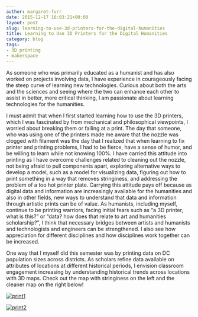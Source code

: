 ```yaml
---
author: margaret-furr
date: 2015-12-17 16:03:21+00:00
layout: post
slug: learning-to-use-3d-printers-for-the-digital-humanities
title: Learning to Use 3D Printers for the Digital Humanities
category: blog
tags:
- 3D printing
- makerspace
---
```


As someone who was primarily educated as a humanist and has also worked on projects involving data, I have experience in courageously facing the steep curve of learning new technologies. Curious about both the arts and the sciences and seeing where the two can enhance each other to assist in better, more critical thinking, I am passionate about learning technologies for the humanities.

I must admit that when I first started learning how to use the 3D printers, which I was fascinated by from mechanical and philosophical viewpoints, I worried about breaking them or failing at a print. The day that someone, who was using one of the printers made me aware that the nozzle was clogged with filament was the day that I realized that when learning to fix printer and printing problems, I had to be fierce, have a sense of humor, and be willing to learn while not knowing 100%. I have carried this attitude into printing as I have overcome challenges related to cleaning out the nozzle, not being afraid to pull components apart, exploring alternative ways to develop a model, such as a model for visualizing data, figuring out how to print something in a way that removes stringiness, and addressing the problem of a too hot printer plate. Carrying this attitude pays off because as digital data and information are increasingly available for the humanities and also in other fields, new ways to understand that data and information through artistic prints can be of value. As humanists, including myself, continue to be printing warriors, facing initial fears such as “a 3D printer, what is this?” or “data? how does that relate to art and humanities scholarship?”, I think that necessary bridges between artists and humanists and technologists and engineers can be strengthened. I also see how appreciation for different disciplines and how disciplines work together can be increased.

One way that I myself did this semester was by printing data on DC population sizes across districts. As scholars refine data available on attributes of locations at different historical periods, I envision classroom engagement increasing by understanding historical trends across locations with 3D maps. Check out the map with stringiness on the left and the cleaner map on the right below!



[![print1](http://static.scholarslab.org/wp-content/uploads/2015/12/print1-300x272.png)](http://static.scholarslab.org/wp-content/uploads/2015/12/print1.png)

[![print2](http://static.scholarslab.org/wp-content/uploads/2015/12/print2-300x238.png)](http://static.scholarslab.org/wp-content/uploads/2015/12/print2.png)
















